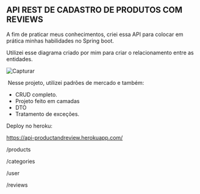<h2>API REST DE CADASTRO DE PRODUTOS COM REVIEWS</h2>

A fim de praticar meus conhecimentos, criei essa API para colocar em prática minhas habilidades no Spring boot.

Utilizei esse diagrama criado por mim para criar o relacionamento entre as entidades. 

![Capturar](https://user-images.githubusercontent.com/77133022/143316198-4be006d5-45a5-49af-a374-2593a6a756a3.PNG)

​	Nesse projeto, utilizei padrões de mercado e também:

* CRUD completo.
* Projeto feito em camadas
* DTO
* Tratamento de exceções.



Deploy no heroku:

https://api-productandreview.herokuapp.com/

/products

/categories

/user

/reviews
